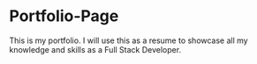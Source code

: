 # Portfolio-Page
This is my portfolio. I will use this as a resume to showcase all my knowledge and skills as a Full Stack Developer.
